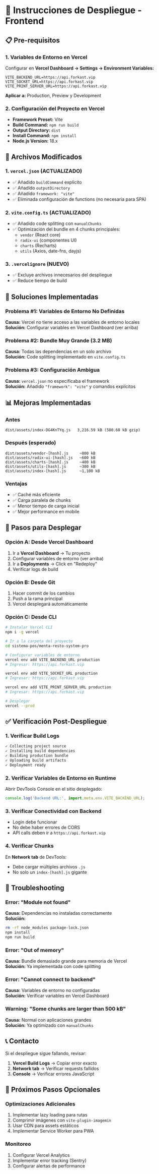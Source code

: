 # 🚀 Instrucciones de Despliegue - Frontend

## 📋 Pre-requisitos

### 1. Variables de Entorno en Vercel

Configurar en **Vercel Dashboard → Settings → Environment Variables:**

```env
VITE_BACKEND_URL=https://api.forkast.vip
VITE_SOCKET_URL=https://api.forkast.vip
VITE_PRINT_SERVER_URL=https://api.forkast.vip
```

**Aplicar a:** Production, Preview y Development

### 2. Configuración del Proyecto en Vercel

- **Framework Preset:** Vite
- **Build Command:** `npm run build`
- **Output Directory:** `dist`
- **Install Command:** `npm install`
- **Node.js Version:** 18.x

## 🔧 Archivos Modificados

### 1. `vercel.json` (ACTUALIZADO)
- ✅ Añadido `buildCommand` explícito
- ✅ Añadido `outputDirectory`
- ✅ Añadido `framework: "vite"`
- ✅ Eliminada configuración de functions (no necesaria para SPA)

### 2. `vite.config.ts` (ACTUALIZADO)
- ✅ Añadido code splitting con `manualChunks`
- ✅ Optimización del bundle en 4 chunks principales:
  - `vendor` (React core)
  - `radix-ui` (componentes UI)
  - `charts` (Recharts)
  - `utils` (Axios, date-fns, dayjs)

### 3. `.vercelignore` (NUEVO)
- ✅ Excluye archivos innecesarios del despliegue
- ✅ Reduce tiempo de build

## 🎯 Soluciones Implementadas

### Problema #1: Variables de Entorno No Definidas
**Causa:** Vercel no tiene acceso a las variables de entorno locales  
**Solución:** Configurar variables en Vercel Dashboard (ver arriba)

### Problema #2: Bundle Muy Grande (3.2 MB)
**Causa:** Todas las dependencias en un solo archivo  
**Solución:** Code splitting implementado en `vite.config.ts`

### Problema #3: Configuración Ambigua
**Causa:** `vercel.json` no especificaba el framework  
**Solución:** Añadido `"framework": "vite"` y comandos explícitos

## 📊 Mejoras Implementadas

### Antes
```
dist/assets/index-DG4KnTYq.js   3,216.59 kB (580.60 kB gzip)
```

### Después (esperado)
```
dist/assets/vendor-[hash].js     ~800 kB
dist/assets/radix-ui-[hash].js   ~600 kB
dist/assets/charts-[hash].js     ~400 kB
dist/assets/utils-[hash].js      ~300 kB
dist/assets/index-[hash].js      ~1,100 kB
```

### Ventajas
- ✅ Caché más eficiente
- ✅ Carga paralela de chunks
- ✅ Menor tiempo de carga inicial
- ✅ Mejor performance en mobile

## 🚀 Pasos para Desplegar

### Opción A: Desde Vercel Dashboard
1. Ir a **Vercel Dashboard** → Tu proyecto
2. Configurar variables de entorno (ver arriba)
3. Ir a **Deployments** → Click en "Redeploy"
4. Verificar logs de build

### Opción B: Desde Git
1. Hacer commit de los cambios
2. Push a la rama principal
3. Vercel desplegará automáticamente

### Opción C: Desde CLI
```bash
# Instalar Vercel CLI
npm i -g vercel

# Ir a la carpeta del proyecto
cd sistema-pos/menta-resto-system-pro

# Configurar variables de entorno
vercel env add VITE_BACKEND_URL production
# Ingresar: https://api.forkast.vip

vercel env add VITE_SOCKET_URL production
# Ingresar: https://api.forkast.vip

vercel env add VITE_PRINT_SERVER_URL production
# Ingresar: https://api.forkast.vip

# Desplegar
vercel --prod
```

## ✅ Verificación Post-Despliegue

### 1. Verificar Build Logs
```bash
✓ Collecting project source
✓ Installing build dependencies
✓ Building production bundle
✓ Uploading build artifacts
✓ Deployment ready
```

### 2. Verificar Variables de Entorno en Runtime
Abrir DevTools Console en el sitio desplegado:
```javascript
console.log('Backend URL:', import.meta.env.VITE_BACKEND_URL);
```

### 3. Verificar Conectividad con Backend
- Login debe funcionar
- No debe haber errores de CORS
- API calls deben ir a `https://api.forkast.vip`

### 4. Verificar Chunks
En **Network tab** de DevTools:
- Debe cargar múltiples archivos `.js`
- No solo un `index-[hash].js` gigante

## 🐛 Troubleshooting

### Error: "Module not found"
**Causa:** Dependencias no instaladas correctamente  
**Solución:**
```bash
rm -rf node_modules package-lock.json
npm install
npm run build
```

### Error: "Out of memory"
**Causa:** Bundle demasiado grande para memoria de Vercel  
**Solución:** Ya implementada con code splitting

### Error: "Cannot connect to backend"
**Causa:** Variables de entorno no configuradas  
**Solución:** Verificar variables en Vercel Dashboard

### Warning: "Some chunks are larger than 500 kB"
**Causa:** Normal con aplicaciones grandes  
**Solución:** Ya optimizado con `manualChunks`

## 📞 Contacto

Si el despliegue sigue fallando, revisar:
1. **Vercel Build Logs** → Copiar error exacto
2. **Network tab** → Verificar requests fallidos
3. **Console** → Verificar errores JavaScript

## 🔄 Próximos Pasos Opcionales

### Optimizaciones Adicionales
1. Implementar lazy loading para rutas
2. Comprimir imágenes con `vite-plugin-imagemin`
3. Usar CDN para assets estáticos
4. Implementar Service Worker para PWA

### Monitoreo
1. Configurar Vercel Analytics
2. Implementar error tracking (Sentry)
3. Configurar alertas de performance








